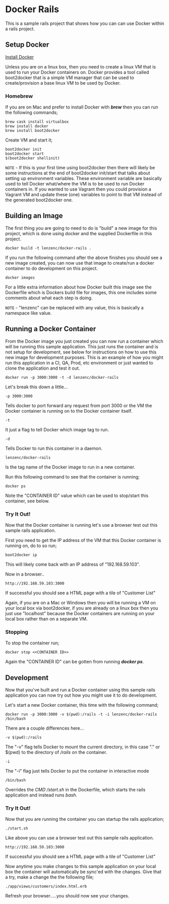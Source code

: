 # Docker Rails

This is a sample rails project that shows how you can can use Docker within a rails project.

## Setup Docker

[Install Docker](https://docs.docker.com/installation/#installation)

Unless you are on a linux box, then you need to create a linux VM that is used to run your Docker containers on.  Docker provides a tool called boot2docker that is a simple VM manager that can be used to create/provision a base linux VM to be used by Docker.

### Homebrew

If you are on Mac and prefer to install Docker with __*brew*__ then you can run the following commands;

	brew cask install virtualbox
	brew install docker
	brew install boot2docker

Create VM and start it;

	boot2docker init
	boot2docker start
	$(boot2docker shellinit)

`NOTE` - If this is your first time using boot2docker then there will likely be some instructions at the end of boot2docker init/start that talks about setting up environment variables.  These environment variable are basically used to tell Docker what/where the VM is to be used to run Docker containers in.  If you wanted to use Vagrant then you could provision a Vagrant VM and update these (one) variables to point to that VM instead of the generated boot2docker one.

## Building an Image

The first thing you are going to need to do is "build" a new image for this project, which is done using docker and the supplied Dockerfile in this project.

	docker build -t lenzenc/docker-rails .

If you run the following command after the above finishes you should see a new image created, you can now use that image to create/run a docker container to do development on this project.

	docker images

For a little extra information about how Docker built this image see the Dockerfile which is Dockers build file for images, this one includes some comments about what each step is doing.

`NOTE` - "lenzenc" can be replaced with any value, this is basically a namespace like value.

## Running a Docker Container

From the Docker image you just created you can now run a container which will be running this sample application.  This just runs the container and is not setup for development, see below for instructions on how to use this new image for development purposes.  This is an example of how you might run this application in a CI, QA, Prod, etc environment or just wanted to clone the application and test it out.

	docker run -p 3000:3000 -t -d lenzenc/docker-rails

Let's break this down a little...

	-p 3000:3000

Tells docker to port forward any request from port 3000 or the VM the Docker container is running on to the Docker container itself.

	-t

It just a flag to tell Docker which image tag to run.

	-d

Tells Docker to run this container in a daemon.

	lenzenc/docker-rails

Is the tag name of the Docker image to run in a new container.

Run this following command to see that the container is running;

	docker ps

Note the "CONTAINER ID" value which can be used to stop/start this container, see below.

### Try It Out!

Now that the Docker container is running let's use a browser test out this sample rails application.

First you need to get the IP address of the VM that this Docker container is running on, do to so run;

	boot2docker ip

This will likely come back with an IP address of "192.168.59.103".

Now in a browser..

	http://192.168.59.103:3000

If successful you should see a HTML page with a tile of "Customer List"

Again, if you are on a Mac or Windows then you will be running a VM on your local box via boot2docker, if you are already on a linux box then you just use "localhost" because the Docker containers are running on your local box rather than on a separate VM.

### Stopping

To stop the container run;

	docker stop <<CONTAINER ID>>

Again the "CONTAINER ID" can be gotten from running __*docker ps*__.

## Development

Now that you've built and run a Docker container using this sample rails application you can now try out how you might use it to do development.

Let's start a new Docker container, this time with the following command;

	docker run -p 3000:3000 -v $(pwd):/rails -t -i lenzenc/docker-rails /bin/bash

There are a couple differences here...

	-v $(pwd):/rails

The "-v" flag tells Docker to mount the current directory, in this case "." or $(pwd) to the directory of */rails* on the container.

	-i

The "-i" flag just tells Docker to put the container in interactive mode

	/bin/bash

Overrides the *CMD /start.sh* in the Dockerfile, which starts the rails application and instead runs *bash*.

### Try It Out!

Now that you are running the container you can startup the rails application;

	./start.sh

Like above you can use a browser test out this sample rails application.

	http://192.168.59.103:3000

If successful you should see a HTML page with a tile of "Customer List"	

Now anytime you make changes to this sample application on your local box the container will automatically be sync'ed with the changes.  Give that a try, make a change the the following file;

	./app/views/customers/index.html.erb

Refresh your browser.....you should now see your changes.